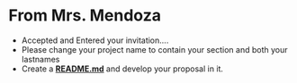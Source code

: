 # From Mrs. Mendoza
- Accepted and Entered your invitation....
- Please change your project name to contain your section and both your lastnames
- Create a [**README.md**]() and develop your proposal in it.
